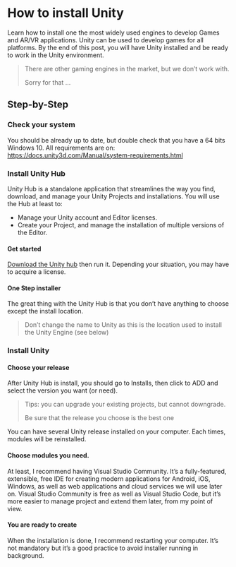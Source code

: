 # How to install Unity
Learn how to install one the most widely used engines to develop Games and AR/VR applications. Unity can be used to develop games for all platforms. By the end of this post, you will have Unity installed and be ready to work in the Unity environment.

> There are other gaming engines in the market, but we don’t work with.
> 
> Sorry for that …

## Step-by-Step
### Check your system
You should be already up to date, but double check that you have a 64 bits Windows 10.
All requirements are on: https://docs.unity3d.com/Manual/system-requirements.html

### Install Unity Hub
Unity Hub is a standalone application that streamlines the way you find, download, and manage your Unity Projects and installations.
You will use the Hub at least to:
- Manage your Unity account and Editor licenses.
- Create your Project, and manage the installation of multiple versions of the Editor.

#### Get started
[Download the Unity hub](https://unity3d.com/get-unity/download) then run it.
Depending your situation, you may have to acquire a license.

#### One Step installer
The great thing with the Unity Hub is that you don’t have anything to choose except the install location.
> Don’t change the name to Unity as this is the location used to install the Unity Engine (see below)

### Install Unity
#### Choose your release
After Unity Hub is install, you should go to Installs, then click to ADD and select the version you want (or need).
> Tips: you can upgrade your existing projects, but cannot downgrade.
> 
> Be sure that the release you choose is the best one

You can have several Unity release installed on your computer. Each times, modules will be reinstalled.

#### Choose modules you need.
At least, I recommend having Visual Studio Community. It’s a fully-featured, extensible, free IDE for creating modern applications for Android, iOS, Windows, as well as web applications and cloud services we will use later on.
Visual Studio Community is free as well as Visual Studio Code, but it’s more easier to manage project and extend them later, from my point of view.

#### You are ready to create
When the installation is done, I recommend restarting your computer. It’s not mandatory but it’s a good practice to avoid installer running in background.
